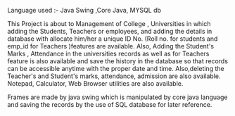 Language used :- Java Swing ,Core Java, MYSQL db

This Project is about to Management of College , Universities in which adding the Students, Teachers or employees, and adding the details in database with allocate him/her a unique ID No. (Roll no. for students and emp_id for Teachers )features are available.
Also, Adding the Student's Marks , Attendance in the universities records as well as for Teachers feature is also available and save the history in the database so that records can be accessible anytime with the proper date and time.
Also,deleting the Teacher's and Student's marks, attendance, admission are also available.
Notepad, Calculator, Web Browser utilities are also available.

Frames are made by java swing which is manipulated by core java language and saving the records by the use of SQL database for later reference.
